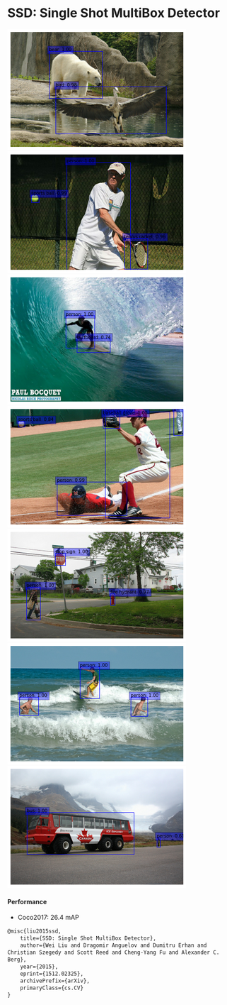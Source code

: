 # SSD: Single Shot MultiBox Detector

 ![](assets/results/1.png) ![](assets/results/2.png)
 ![](assets/results/3.png) ![](assets/results/4.png)
 ![](assets/results/5.png) ![](assets/results/6.png) ![](assets/results/7.png)


#### Performance
 - Coco2017: 26.4 mAP

```
@misc{liu2015ssd,
    title={SSD: Single Shot MultiBox Detector},
    author={Wei Liu and Dragomir Anguelov and Dumitru Erhan and Christian Szegedy and Scott Reed and Cheng-Yang Fu and Alexander C. Berg},
    year={2015},
    eprint={1512.02325},
    archivePrefix={arXiv},
    primaryClass={cs.CV}
}
```
